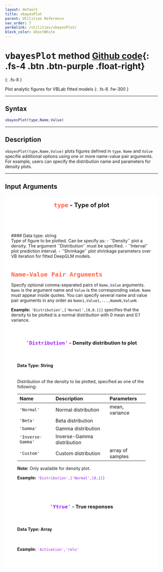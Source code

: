 ```yaml
---
layout: default
title: vbayesPlot
parent: Utilities Reference
nav_order: 7
permalink: /utilities/vbayesPlot/
block_color: GhostWhite
---
```


# <samp>vbayesPlot</samp> method [Github code](https://github.com/VBayesLab/VBLab/blob/main/VBLab/Utilities/vbayesPlot.m){: .fs-4 .btn .btn-purple  .float-right}
{: .fs-8 }

Plot analytic figures for VBLab fitted models
{: .fs-6 .fw-300 }

---

## Syntax

```matlab
vbayesPlot(type,Name,Value)
```
---
## Description
`vbayesPlot(type,Name,Value)` plots figures defined in `type`. `Name` and `Value` specifie additional options using one or more name-value pair arguments. For example, users can specify the distribution name and parameters for density plots. 

---

## Input Arguments
<!--type-->
<div class="code-example" markdown="1" style="background-color:White;padding:20px;">
<header style="font-weight:bold;font-size:20px"><span style="font-family:monospace;color:Tomato">type</span> - Type of plot </header>
#### Data type: string
<br>
Type of figure to be plotted. Can be specify as:
- `'Density'` plot a density. The argument `'Distribution'` must be specified.  
- `'Interval'` plot prediction interval. 
- `'Shrinkage'` plot shrinkage parameters over VB iteration for fitted DeepGLM models.
</div>

<div class="code-example" markdown="1" style="background-color:White;padding:20px;">
<!--Name-Value Pairs-->
<span style="font-family:monospace;font-size:20px;font-weight:bold;color:Tomato">Name-Value Pair Arguments </span>

Specify optional comma-separated pairs of `Name,Value` arguments. `Name` is the argument name and `Value` is the corresponding value. `Name` must appear inside quotes. You can specify several name and value pair arguments in any order as `Name1,Value1,...,NameN,ValueN`.

**Example:** `'Distribution',{'Normal',[0,0.1]}` specifies that the density to be plotted is a normal distribution with $0$ mean and $0.1$ variance.

<!--Distribution-->
<div class="code-example" markdown="1" style="background-color:{{page.block_color}};padding:20px;">
<header><h3><span style="color:#A020F0;font-weight:bold;font-family:monospace">'Distribution'</span> - Density distribution to plot</h3></header>

#### Data Type: String 
<br>
Distribution of the density to be plotted, specified as one of the following:

|Name               |Description                 |Parameters       |
|:------------------|:---------------------------|:----------------|
| `'Normal'`        | Normal distribution        | mean, variance  |
| `'Beta'`          | Beta distribution          |                 |
| `'Gamma'`         | Gamma distribution         |                 |
| `'Inverse-Gamma'` | Inverse-Gamma distribution |                 |
|`'Custom'`         | Custom distribution        | array of samples|

**Note:** Only available for density plot.

**Example:** <code style="color:#A020F0">'Distribution',{'Normal',[0,1]}</code>
</div>

<!--Ytrue-->
<div class="code-example" markdown="1" style="background-color:{{page.block_color}};padding:20px;">
<header><h3><span style="color:#A020F0;font-weight:bold;font-family:monospace">'Ytrue'</span> - True responses</h3></header>

#### Data Type: Array 
<br>


**Example:** <code style="color:#A020F0">'Activation','relu'</code>
</div>
</div>
